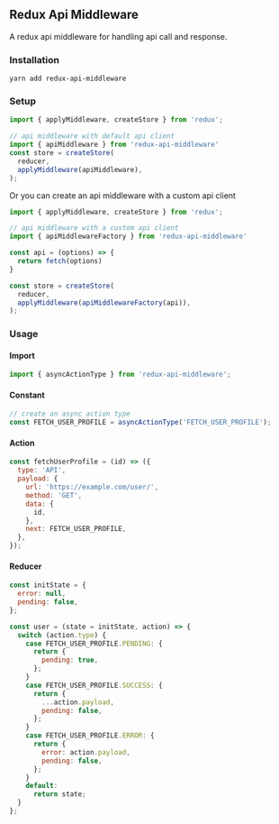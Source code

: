 ## Redux Api Middleware

A redux api middleware for handling api call and response.

### Installation
`yarn add redux-api-middleware`

### Setup
```javascript
import { applyMiddleware, createStore } from 'redux';

// api middleware with default api client
import { apiMiddleware } from 'redux-api-middleware'
const store = createStore(
  reducer,
  applyMiddleware(apiMiddleware),
);
```
Or you can create an api middleware with a custom api client
```javascript
import { applyMiddleware, createStore } from 'redux';

// api middleware with a custom api client
import { apiMiddlewareFactory } from 'redux-api-middleware'

const api = (options) => {
  return fetch(options)
}

const store = createStore(
  reducer,
  applyMiddleware(apiMiddlewareFactory(api)),
);
```

### Usage
#### Import
```javascript
import { asyncActionType } from 'redux-api-middleware';
```
#### Constant
```javascript
// create an async action type
const FETCH_USER_PROFILE = asyncActionType('FETCH_USER_PROFILE');
```

#### Action
```javascript
const fetchUserProfile = (id) => ({
  type: 'API',
  payload: {
    url: 'https://example.com/user/',
    method: 'GET',
    data: {
      id,
    },
    next: FETCH_USER_PROFILE,
  },
});
```

#### Reducer
```javascript
const initState = {
  error: null,
  pending: false,
};

const user = (state = initState, action) => {
  switch (action.type) {
    case FETCH_USER_PROFILE.PENDING: {
      return {
        pending: true,
      };
    }
    case FETCH_USER_PROFILE.SUCCESS: {
      return {
        ...action.payload,
        pending: false,
      };
    }
    case FETCH_USER_PROFILE.ERROR: {
      return {
        error: action.payload,
        pending: false,
      };
    }
    default:
      return state;
  }
};
```
